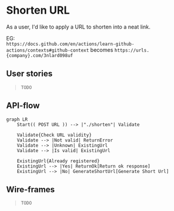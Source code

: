 # Shorten URL

As a user, I'd like to apply a URL to shorten into a neat link.
  
EG:  
`https://docs.github.com/en/actions/learn-github-actions/contexts#github-context` becomes
`https://urls.{company}.com/3nlard098uf`

## User stories

> `TODO`

## API-flow

```mermaid
graph LR
    Start(( POST URL )) --> |"./shorten"| Validate

    Validate{Check URL validity}
    Validate --> |Not valid| ReturnError
    Validate --> |Unknown| ExistingUrl
    Validate --> |Is valid| ExistingUrl
    
    ExistingUrl{Already registered}
    ExistingUrl --> |Yes| ReturnOk[Return ok response]
    ExistingUrl --> |No| GenerateShortUrl[Generate Short Url]
```

## Wire-frames

> `TODO`
